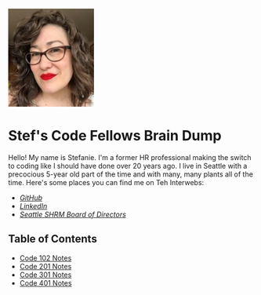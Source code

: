 
![headshot](Headshot.jpg)

# Stef's Code Fellows Brain Dump

Hello! My name is Stefanie. I'm a former HR professional making the switch to coding like I should have done over 20 years ago. I live in Seattle with a precocious 5-year old part of the time and with many, many plants all of the time. Here's some places you can find me on Teh Interwebs:
- *[GitHub](https://github.com/stefrie)*
- *[LinkedIn](https://www.linkedin.com/in/stefanie-riehle/)*
- *[Seattle SHRM Board of Directors](https://shrm-seattle.site-ym.com/page/Leadership68)*

## Table of Contents
  - [Code 102 Notes](102main.md)
  - [Code 201 Notes](201main.md)
  - [Code 301 Notes](301main.md)
  - [Code 401 Notes](401main.md)
